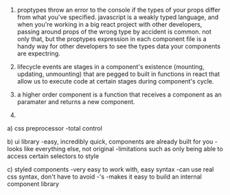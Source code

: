 1. proptypes throw an error to the console if the types of your props differ from what you've specified. javascript is a weakly typed language, and when you're working in a big react project with other developers, passing around props of the wrong type by accident is common.  not only that, but the proptypes expression in each component file is a handy way for other developers to see the types data your components are expectring.

2. lifecycle events are stages in a component's existence (mounting, updating, unmounting) that are pegged to built in functions in react that allow us to execute code at certain stages during  component's cycle. 

3. a higher order component is a function that receives a component as an paramater and returns a new component.

4. 
a) css preprocessor
-total control

b) ui library
-easy, incredibly quick, components are already built for you
-looks like everything else, not original
-limitations such as only being able to access certain selectors to style

c) styled components
-very easy to work with, easy syntax
-can use real css syntax, don't have to avoid -'s 
-makes it easy to build an internal component library